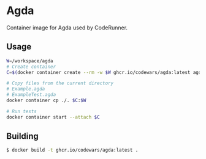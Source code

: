 # Agda

Container image for Agda used by CodeRunner.

## Usage

```bash
W=/workspace/agda
# Create container
C=$(docker container create --rm -w $W ghcr.io/codewars/agda:latest agda --verbose=0 --include-path=. --library=standard-library --library=cubical ExampleTest.agda)

# Copy files from the current directory
# Example.agda
# ExampleTest.agda
docker container cp ./. $C:$W

# Run tests
docker container start --attach $C
```

## Building

```bash
$ docker build -t ghcr.io/codewars/agda:latest .
```
